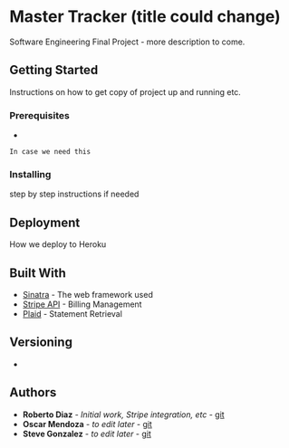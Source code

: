 # Master Tracker (title could change)

Software Engineering Final Project - more description to come.

## Getting Started

Instructions on how to get copy of project up and running etc.

### Prerequisites

-

```
In case we need this
```

### Installing

step by step instructions if needed

## Deployment

How we deploy to Heroku

## Built With

* [Sinatra](http://sinatrarb.com/) - The web framework used
* [Stripe API](https://stripe.com/docs/api) - Billing Management
* [Plaid](https://rometools.github.io/rome/) - Statement Retrieval

## Versioning

-

## Authors

* **Roberto Diaz** - *Initial work, Stripe integration, etc* - [git](https://github.com/titod23)
* **Oscar Mendoza** - *to edit later* - [git](https://github.com/)
* **Steve Gonzalez** - *to edit later* - [git](https://github.com/)